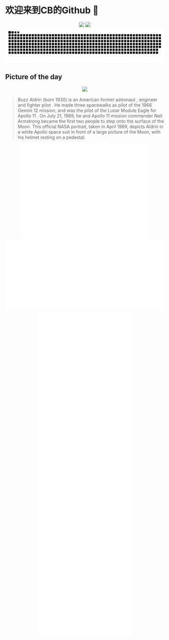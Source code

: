 
# 欢迎来到CB的Github 👋

<div align="center">
  <img height="137px" src="https://github-readme-stats.vercel.app/api?username=SuperCB&show_icons=true&theme=radical" />
  <img height="137px" src="https://github-readme-stats.vercel.app/api/top-langs/?username=SuperCB&hide_title=true&hide_border=true&layout=compact&langs_count=6&text_color=000&icon_color=fff" />
</div>


<div align="center">
    <img src="./contribution-snake/github-contribution-grid-snake.svg" />
</div>



## Picture of the day
<div align="center">
  <img width=400px src="https://upload.wikimedia.org/wikipedia/commons/thumb/d/dc/Buzz_Aldrin.jpg/525px-Buzz_Aldrin.jpg" />
</div>

>Buzz Aldrin  (born 1930) is an American former  astronaut ,   engineer  and  fighter pilot . He made three  spacewalks  as pilot of the 1966  Gemini 12  mission, and was the pilot of the  Lunar Module  Eagle  for  Apollo 11 . On July 21, 1969, he and Apollo 11 mission commander  Neil Armstrong  became the first two people to step onto the surface of the Moon. This official  NASA  portrait, taken in April 1969, depicts Aldrin in a white  Apollo space suit  in front of a large picture of the Moon, with his helmet resting on a pedestal.



<div align="center">
  <img height="300px" src="base_metrics.svg" />
  <img  src="metrics.plugin.calendar.full.svg" />
</div>


<div align="center">
  <img  src="plugin_metrics.svg" /> 
</div>
